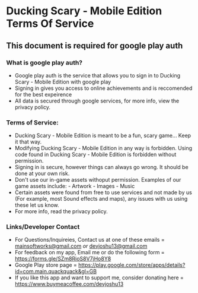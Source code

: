 # Ducking Scary - Mobile Edition Terms Of Service
## This document is required for google play auth

### What is google play auth?
 - Google play auth is the service that allows you to sign in to Ducking Scary - Mobile Edition with google play
 - Signing in gives you access to online achievements and is reccomended for the best expeirence
 - All data is secured through google services, for more info, view the privacy policy.


### Terms of Service:
 - Ducking Scary - Mobile Edition is meant to be a fun, scary game... Keep it that way.
 - Modifying Ducking Scary - Mobile Edition in any way is forbidden. Using code found in Ducking Scary - Mobile Edition is forbidden without permission.
 - Signing in is secure, however things can always go wrong. It should be done at your own risk.
 - Don't use our in-game assets withoput permission. Examples of our game assets include:
          - Artwork
          - Images
          - Music
 - Certain assets were found from free to use services and not made by us (For example, most Sound effects and maps), any issues with us using these let us know.
 - For more info, read the privacy policy.

### Links/Developer Contact

- For Questions/Inquireies, Contact us at one of these emails = mainsoftworks@gmail.com *or* devjoshu13@gmail.com
- For feedback on my app, Email me or do the following form = https://forms.gle/SZm8RioS8V7jHo8Y8
- Google Play store page = https://play.google.com/store/apps/details?id=com.main.quackquack&gl=GB
- If you like this app and want to support me, consider donating here = https://www.buymeacoffee.com/devjoshu13
